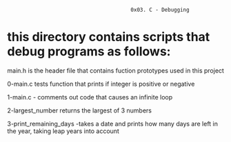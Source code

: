                                             0x03. C - Debugging

# this directory contains scripts that debug programs as follows:

main.h is the header file that contains fuction prototypes used in this project

0-main.c tests function that prints if integer is positive or negative

1-main.c - comments out code that causes an infinite loop

2-largest_number returns the largest of 3 numbers

3-print_remaining_days -takes a date and prints how many days are left in the year, taking leap years into account
